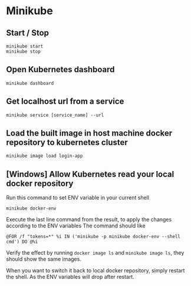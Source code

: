 # Minikube

## Start / Stop
```
minikube start
minikube stop
```

## Open Kubernetes dashboard
```
minikube dashboard
```

## Get localhost url from a service
```
minikube service [service_name] --url
```

## Load the built image in host machine docker repository to kubernetes cluster
```shell
minikube image load login-app  
```

## [Windows] Allow Kubernetes read your local docker repository
Run this command to set ENV variable in your current shell
```
minikube docker-env
```
Execute the last line command from the result, to apply the changes according to the ENV variables
The command should like
```
@FOR /f "tokens=*" %i IN ('minikube -p minikube docker-env --shell cmd') DO @%i
```
Verify the effect by running `docker image ls` and `minikube image ls`, they should show the same images.

When you want to switch it back to local docker repository, simply restart the shell. As the ENV variables will drop after restart.

